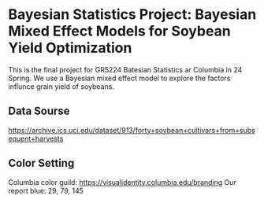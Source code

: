 # Bayesian Statistics Project: Bayesian Mixed Effect Models for Soybean Yield Optimization
This is the final project for GR5224 Batesian Statistics ar Columbia in 24 Spring.
We use a Bayesian mixed effect model to explore the factors influnce grain yield of soybeans.

## Data Sourse
https://archive.ics.uci.edu/dataset/913/forty+soybean+cultivars+from+subsequent+harvests

## Color Setting
Columbia color guild: https://visualidentity.columbia.edu/branding
Our report blue: 29, 79, 145
